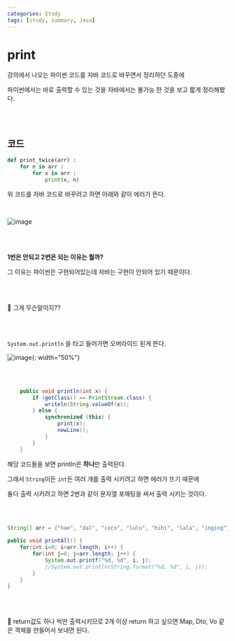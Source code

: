 ```yaml
---
categories: Study
tags: [study, summary, Java]
---
```


# print
강의에서 나오는 파이썬 코드를 자바 코드로 바꾸면서 정리하던 도중에  

파이썬에서는 바로 출력할 수 있는 것을 자바에서는 불가능 한 것을 보고 짧게 정리해봤다.

<br><br>

## 코드
```python
def print_twice(arr) :
    for n in arr :
        for x in arr :
            print(x, n)
```
위 코드를 자바 코드로 바꾸려고 하면 아래와 같이 에러가 뜬다.

<br>

![image](https://user-images.githubusercontent.com/74857364/200906981-462174e6-ec79-4bb0-a255-9c594a36df30.png)

<br><br>
 
**1번은 안되고 2번은 되는 이유는 뭘까?**                 

그 이유는 파이썬은 구현되어있는데 자바는 구현이 안되어 있기 때문이다.

<br><br>

🤔 그게 무슨말이지??

<br><br>

`System.out.println` 을 타고 들어가면 오버라이드 된게 뜬다.

![image](https://user-images.githubusercontent.com/74857364/200907444-3b5c3bcc-25bb-4cbd-87b9-edc4efc87600.png){: width="50%"}

<br><br>

```java
    public void println(int x) {
        if (getClass() == PrintStream.class) {
            writeln(String.valueOf(x));
        } else {
            synchronized (this) {
                print(x);
                newLine();
            }
        }
    }
```

해당 코드들을 보면 println은 **하나**만 출력된다.

그래서 `String`이든 `int`든 여러 개를 출력 시키려고 하면 에러가 뜨기 때문에

둘다 출력 시키려고 하면 2번과 같이 문자열 포매팅을 써서 출력 시키는 것이다.

<br><br>

```java
String[] arr = {"hae", "dal", "coco", "lulu", "hihi", "lala", "inging"};
  
public void printAll() {
    for(int i=0; i<arr.length; i++) {
        for(int j=0; j<arr.length; j++) {
            System.out.printf("%d, %d", i, j);
            //System.out.println(String.format("%d, %d", i, j));
        }
    }
}
```

<br><br>


🐣 return값도 하나 씩만 출력시키므로 2개 이상 return 하고 싶으면 Map, Dto, Vo 같은 객체를 만들어서 보내면 된다.       


